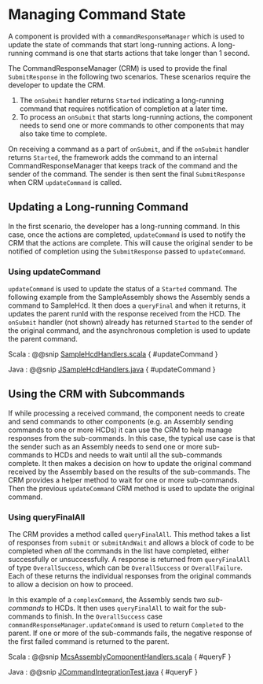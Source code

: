 # Managing Command State

A component is provided with a `commandResponseManager` which is used to update the state of commands that start long-running
actions. A long-running command is one that starts actions that take longer than 1 second.

The CommandResponseManager (CRM) is used to provide the final `SubmitResponse` in the following two scenarios. 
These scenarios require the developer to update the CRM.

1. The `onSubmit` handler returns `Started` indicating a long-running command that requires notification of 
completion at a later time.
2. To process an `onSubmit` that starts long-running actions, the component needs to send one or more commands to other
components that may also take time to complete.

On receiving a command as a part of `onSubmit`, and if the `onSubmit` handler returns `Started`, 
the framework adds the command to an internal CommandResponseManager that keeps track of the command and the sender
of the command. The sender is then sent the final `SubmitResponse` when CRM `updateCommand` is called. 

## Updating a Long-running Command

In the first scenario, the developer has a long-running command. In this case, once
the actions are completed, `updateCommand` is used to notify the CRM that the actions are complete. This will cause
the original sender to be notified of completion using the `SubmitResponse` passed to `updateCommand`.

### Using updateCommand

`updateCommand` is used to update the status of a `Started` command. The following example from the SampleAssembly
shows the Assembly sends a command to SampleHcd. It then does a `queryFinal` and when it returns, it
updates the parent runId with the response received from the HCD. 
The `onSubmit` handler (not shown) already has returned `Started` to the sender of the original command,
and the asynchronous completion is used to update the parent command. 

Scala
:   @@snip [SampleHcdHandlers.scala](../../../../examples/src/main/scala/example/tutorial/basic/sampleassembly/SampleAssemblyHandlers.scala) { #updateCommand }

Java
:   @@snip [JSampleHcdHandlers.java](../../../../examples/src/main/java/example/tutorial/basic/sampleassembly/JSampleAssemblyHandlers.java) { #updateCommand }


## Using the CRM with Subcommands

If while processing a received command, the component needs to create and send commands to other components (e.g. an Assembly
sending commands to one or more HCDs) it can use the CRM to help manage responses from the sub-commands. In this case,
the typical use case is that the sender such as an Assembly needs to send one or more sub-commands to HCDs and needs to
wait until all the sub-commands complete. It then makes a decision on how to update the original command received by the
Assembly based on the results of the sub-commands. The CRM provides a helper method to wait for one or more sub-commands. 
Then the previous `updateCommand` CRM method is used to update the original command.

### Using queryFinalAll
The CRM provides a method called `queryFinalAll`. This method takes a list of responses from `submit` or `submitAndWait`
and allows a block of code to be completed when *all* the commands in the list have completed, either successfully or unsuccessfully.
A response is returned from `queryFinalAll` of type `OverallSuccess`, which can be `OverallSuccess` or `OverallFailure`. Each of
these returns the individual responses from the original commands to allow a decision on how to proceed.

In this example of a `complexCommand`, the Assembly sends two *sub-commands* to HCDs. It then uses `queryFinalAll` to wait for the
sub-commands to finish. In the `OverallSuccess` case `commandResponseManager.updateCommand` is used to return `Completed` to the parent.
If one or more of the sub-commands fails, the negative response of the first failed command is returned to the parent.

Scala
:   @@snip [McsAssemblyComponentHandlers.scala](../../../../examples/src/main/scala/example/tutorial/basic/sampleassembly/SampleAssemblyHandlers.scala) { #queryF }

Java
:   @@snip [JCommandIntegrationTest.java](../../../../examples/src/main/java/example/tutorial/basic/sampleassembly/JSampleAssemblyHandlers.java) { #queryF }
